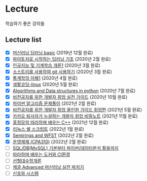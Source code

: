 # Lecture
학습하기 좋은 강의들  
## Lecture list
- [x] [머신러닝 딥러닝 basic](https://www.edwith.org/others26/joinLectures/9829) (2019년 12월 완료)  
- [x] [파이토치로 시작하는 딥러닝 기초](https://www.edwith.org/boostcourse-dl-pytorch/joinLectures/25076) (2020년 2월 완료)  
- [x] [인공지능 및 기계학습 개론1](https://www.edwith.org/machinelearning1_17/joinLectures/9738) (2020년 3월 완료)  
- [x] [소스트리를 사용하여 git 사용하기](https://www.inflearn.com/course/git-%EA%B0%95%EC%A2%8C-%EC%83%9D%ED%99%9C%EC%BD%94%EB%94%A9) (2020년 3월 완료)  
- [x] [통계학의 이해1](http://www.kmooc.kr/courses/course-v1:SookmyungK+SM_sta_004k+2019_03SM_02/about) (2020년 4월 완료)  
- [x] [생활코딩-linux](https://www.inflearn.com/course/%EC%83%9D%ED%99%9C%EC%BD%94%EB%94%A9-%EB%A6%AC%EB%88%85%EC%8A%A4-%EA%B0%95%EC%A2%8C/dashboard) (2020년 5월 완료)  
- [x] [Algorithms and Data structures in python](https://www.udemy.com/course/algorithms-and-data-structures-in-python/) (2020년 7월 완료)  
- [x] [비전공자를 위한 개발자 취업 실전 가이드](https://www.inflearn.com/course/%EB%B9%84%EC%A0%84%EA%B3%B5%EC%9E%90%EB%A5%BC-%EC%9C%84%ED%95%9C-%EA%B0%9C%EB%B0%9C%EC%9E%90-%EC%B7%A8%EC%97%85/dashboard) (2020년 10월 완료)  
- [x] [파이썬 알고리즘 문제풀이](https://www.inflearn.com/course/%ED%8C%8C%EC%9D%B4%EC%8D%AC-%EC%95%8C%EA%B3%A0%EB%A6%AC%EC%A6%98-%EB%AC%B8%EC%A0%9C%ED%92%80%EC%9D%B4-%EC%BD%94%EB%94%A9%ED%85%8C%EC%8A%A4%ED%8A%B8/dashboard) (2021년 2월 완료)  
- [x] [비전공자를 위한 개발자 취업 올인원 가이드 취업편](https://www.inflearn.com/course/%EA%B0%9C%EB%B0%9C%EC%9E%90-%EC%B7%A8%EC%97%85-%EC%B7%A8%EC%97%85%ED%8E%B8/dashboard) (2021년 5월 완료)
- [x] [카카오 퇴사자가 누설하는 개발자 취업 비밀노트](https://www.inflearn.com/course/%EA%B0%9C%EB%B0%9C%EC%9E%90-%EC%B7%A8%EC%97%85-%EB%B9%84%EB%B0%80-%EB%85%B8%ED%8A%B8#) (2021년 11월 완료)
- [x] [홍정모의 따라하며 배우는 C++](https://www.inflearn.com/course/following-c-plus) (2021년 12월 완료)
- [x] [리눅스 쉘 스크립트](https://www.inflearn.com/course/%EB%A6%AC%EB%88%85%EC%8A%A4-%EC%89%98/dashboard) (2022년 1월 완료)
- [x] [Semirings and WFST](https://www.youtube.com/playlist?list=PLxbPHSSMPBeicXAHVfyFvGfCywRCq39Mp) (2022년 2월 완료)
- [x] [운영체제 (CPA310)](https://www.youtube.com/playlist?list=PLBrGAFAIyf5rby7QylRc6JxU5lzQ9c4tN) (2022년 2월 완료)
- [ ] [SQL/DB(MySQL) 기본부터 파이썬/데이터분석 활용까지](https://www.inflearn.com/course/SQL-DB-MYSQL-%ED%8C%8C%EC%9D%B4%EC%8D%AC-%EB%8D%B0%EC%9D%B4%ED%84%B0%EB%B6%84%EC%84%9D/dashboard) 
- [ ] [따라하며 배우는 도커와 CI환경](https://www.inflearn.com/course/%EB%94%B0%EB%9D%BC%ED%95%98%EB%A9%B0-%EB%B0%B0%EC%9A%B0%EB%8A%94-%EB%8F%84%EC%BB%A4-ci)
- [ ] [선형대수학개론](https://www.inflearn.com/course/%EC%84%A0%ED%98%95%EB%8C%80%EC%88%98%ED%95%99%EA%B0%9C%EB%A1%A0)
- [ ] [캐글 Advanced 머신러닝 실전 박치기](https://www.inflearn.com/course/%EC%BA%90%EA%B8%80-%EB%A8%B8%EC%8B%A0%EB%9F%AC%EB%8B%9D-%EC%8B%A4%EC%A0%84#)
- [ ] [신호와 시스템](https://www.youtube.com/playlist?list=PLSN_PltQeOyi8iF7kS28BvG9MFcpNSXEJ)